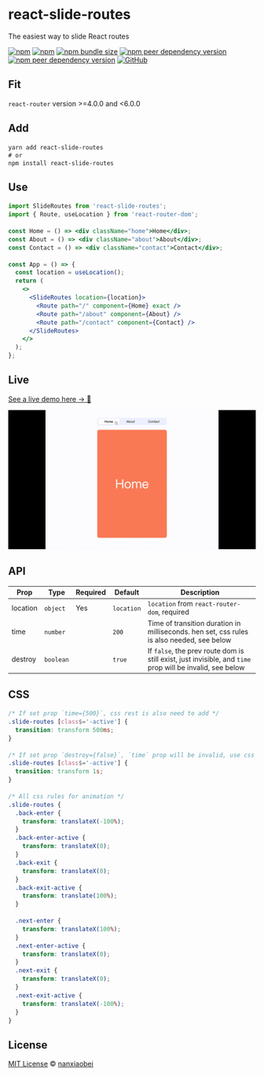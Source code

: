 # react-slide-routes

The easiest way to slide React routes

[![npm](https://img.shields.io/npm/v/react-slide-routes.svg?style=flat-square)](https://www.npmjs.com/package/react-slide-routes)
[![npm](https://img.shields.io/npm/dt/react-slide-routes?style=flat-square)](https://www.npmtrends.com/react-slide-routes)
[![npm bundle size](https://img.shields.io/bundlephobia/minzip/react-slide-routes?style=flat-square)](https://bundlephobia.com/result?p=react-slide-routes)
[![npm peer dependency version](https://img.shields.io/npm/dependency-version/react-slide-routes/peer/react?style=flat-square)](https://github.com/facebook/react)
[![npm peer dependency version](https://img.shields.io/npm/dependency-version/react-slide-routes/peer/react-router?style=flat-square)](https://github.com/ReactTraining/react-router)
[![GitHub](https://img.shields.io/github/license/nanxiaobei/react-slide-routes?style=flat-square)](https://github.com/nanxiaobei/react-slide-routes/blob/master/LICENSE)

## Fit

`react-router` version >=4.0.0 and <6.0.0

## Add

```shell script
yarn add react-slide-routes
# or
npm install react-slide-routes
```

## Use

```jsx
import SlideRoutes from 'react-slide-routes';
import { Route, useLocation } from 'react-router-dom';

const Home = () => <div className="home">Home</div>;
const About = () => <div className="about">About</div>;
const Contact = () => <div className="contact">Contact</div>;

const App = () => {
  const location = useLocation();
  return (
    <>
      <SlideRoutes location={location}>
        <Route path="/" component={Home} exact />
        <Route path="/about" component={About} />
        <Route path="/contact" component={Contact} />
      </SlideRoutes>
    </>
  );
};
```

## Live

[See a live demo here → 🤳](https://codesandbox.io/s/react-slide-routes-bnzlu)

![live](live.gif)

## API

| Prop     | Type      | Required | Default    | Description                                                                                               |
| -------- | --------- | -------- | ---------- | --------------------------------------------------------------------------------------------------------- |
| location | `object`  | Yes      | `location` | `location` from `react-router-dom`, required                                                              |
| time     | `number`  |          | `200`      | Time of transition duration in milliseconds. hen set, css rules is also needed, see below                 |
| destroy  | `boolean` |          | `true`     | If `false`, the prev route dom is still exist, just invisible, and `time` prop will be invalid, see below |

## CSS

```css
/* If set prop `time={500}`, css rest is also need to add */
.slide-routes [class$='-active'] {
  transition: transform 500ms;
}

/* If set prop `destroy={false}`, `time` prop will be invalid, use css to change duration */
.slide-routes [class$='-active'] {
  transition: transform 1s;
}

/* All css rules for animation */
.slide-routes {
  .back-enter {
    transform: translateX(-100%);
  }
  .back-enter-active {
    transform: translateX(0);
  }
  .back-exit {
    transform: translateX(0);
  }
  .back-exit-active {
    transform: translate(100%);
  }

  .next-enter {
    transform: translateX(100%);
  }
  .next-enter-active {
    transform: translateX(0);
  }
  .next-exit {
    transform: translateX(0);
  }
  .next-exit-active {
    transform: translateX(-100%);
  }
}
```

## License

[MIT License](https://github.com/nanxiaobei/react-slide-routes/blob/master/LICENSE) © [nanxiaobei](https://mrlee.me/)
